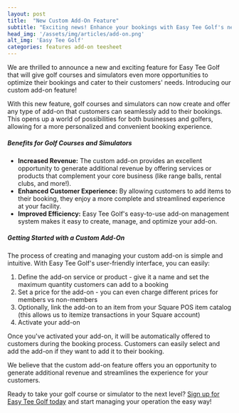 ```yaml
---
layout: post
title:  "New Custom Add-On Feature"
subtitle: "Exciting news! Enhance your bookings with Easy Tee Golf's new custom add-on"
head_img: '/assets/img/articles/add-on.png'
alt_img: 'Easy Tee Golf'
categories: features add-on teesheet
---
```


We are thrilled to announce a new and exciting feature for Easy Tee Golf that will give golf courses and simulators even more opportunities to optimize their bookings and cater to their customers' needs. Introducing our custom add-on feature!

With this new feature, golf courses and simulators can now create and offer any type of add-on that customers can seamlessly add to their bookings. This opens up a world of possibilities for both businesses and golfers, allowing for a more personalized and convenient booking experience.

<h5 class="my-4">Benefits for Golf Courses and Simulators</h5>

* **Increased Revenue:** The custom add-on provides an excellent opportunity to generate additional revenue by offering services or products that complement your core business (like range balls, rental clubs, and more!).
* **Enhanced Customer Experience:** By allowing customers to add items to their booking, they enjoy a more complete and streamlined experience at your facility.
* **Improved Efficiency:** Easy Tee Golf's easy-to-use add-on management system makes it easy to create, manage, and optimize your add-on.

<h5 class="my-4">Getting Started with a Custom Add-On</h5>

The process of creating and managing your custom add-on is simple and intuitive. With Easy Tee Golf's user-friendly interface, you can easily:

1. Define the add-on service or product - give it a name and set the maximum quantity customers can add to a booking
2. Set a price for the add-on - you can even charge different prices for members vs non-members
3. Optionally, link the add-on to an item from your Square POS item catalog (this allows us to itemize transactions in your Square account)
4. Activate your add-on

Once you've activated your add-on, it will be automatically offered to customers during the booking process. Customers can easily select and add the add-on if they want to add it to their booking.

We believe that the custom add-on feature offers you an opportunity to generate additional revenue and streamlines the experience for your customers. 

Ready to take your golf course or simulator to the next level? <a href="https://easyteegolf.com?utm_source=add_on_article" target="_blank">Sign up for Easy Tee Golf today</a> and start managing your operation the easy way!